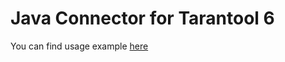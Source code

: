 # Java Connector for Tarantool 6
You can find usage example [here](https://github.com/tarantool/tarantool-java/blob/master/src/it/java/org/tarantool/TestClient16.java)
